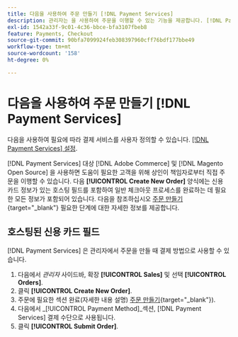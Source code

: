 ```yaml
---
title: 다음을 사용하여 주문 만들기 [!DNL Payment Services]
description: 관리자는 을 사용하여 주문을 이행할 수 있는 기능을 제공합니다. [!DNL Payment Services] 지원이 필요한 고객을 위해 상인이 관리자로부터 직접 제공합니다.
exl-id: 1542a33f-9c01-4c36-bbce-bfa3107fbeb8
feature: Payments, Checkout
source-git-commit: 90bfa7099924feb308397960cff76bdf177bbe49
workflow-type: tm+mt
source-wordcount: '158'
ht-degree: 0%

---
```


# 다음을 사용하여 주문 만들기 [!DNL Payment Services]

다음을 사용하여 필요에 따라 결제 서비스를 사용자 정의할 수 있습니다. [[!DNL Payment Services] 설정](settings.md).

[!DNL Payment Services] 대상 [!DNL Adobe Commerce] 및 [!DNL Magento Open Source] 을 사용하면 도움이 필요한 고객을 위해 상인이 책임자로부터 직접 주문을 이행할 수 있습니다. 다음 **[!UICONTROL Create New Order]** 양식에는 신용 카드 정보가 있는 호스팅 필드를 포함하여 일반 체크아웃 프로세스를 완료하는 데 필요한 모든 정보가 포함되어 있습니다. 다음을 참조하십시오 [주문 만들기](https://docs.magento.com/user-guide/customers/customer-account-create-order.html){target="_blank"} 필요한 단계에 대한 자세한 정보를 제공합니다.

## 호스팅된 신용 카드 필드

[!DNL Payment Services] 은 관리자에서 주문을 만들 때 결제 방법으로 사용할 수 있습니다.

1. 다음에서 _관리자_ 사이드바, 확장 **[!UICONTROL Sales]** 및 선택 **[!UICONTROL Orders]**.
1. 클릭 **[!UICONTROL Create New Order]**.
1. 주문에 필요한 섹션 완료(자세한 내용 설명) [주문 만들기](https://docs.magento.com/user-guide/customers/customer-account-create-order.html){target="_blank"}).
1. 다음에서 _[!UICONTROL Payment Method]_섹션, [!DNL Payment Services] 결제 수단으로 사용됩니다.
1. 클릭 **[!UICONTROL Submit Order]**.
